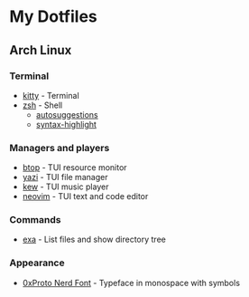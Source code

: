 # My Dotfiles

## Arch Linux

### Terminal

- [kitty](https://github.com/kovidgoyal/kitty) - Terminal
- [zsh](https://www.zsh.org) - Shell
    - [autosuggestions](https://github.com/zsh-users/zsh-autosuggestions)
    - [syntax-highlight](https://github.com/zsh-users/zsh-syntax-highlighting)

### Managers and players

- [btop](https://github.com/aristocratos/btop) - TUI resource monitor
- [yazi](https://github.com/sxyazi/yazi) - TUI file manager
- [kew](https://github.com/ravachol/kew) - TUI music player
- [neovim](https://github.com/neovim/neovim) - TUI text and code editor

### Commands

- [exa](https://github.com/ogham/exa) - List files and show directory tree

### Appearance

- [0xProto Nerd Font](https://github.com/ryanoasis/nerd-fonts/tree/master/patched-fonts/0xProto) - Typeface in monospace with symbols

